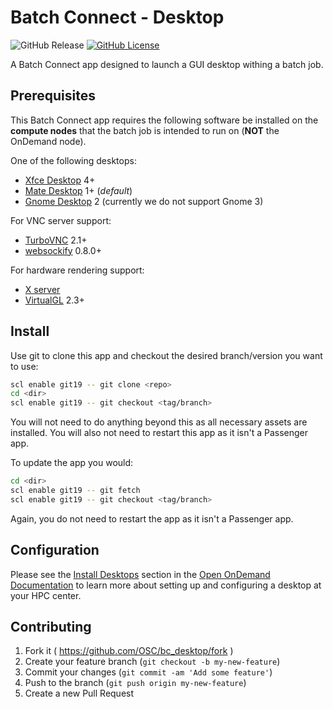 # Batch Connect - Desktop

![GitHub Release](https://img.shields.io/github/release/osc/bc_desktop.svg)
[![GitHub License](https://img.shields.io/badge/license-MIT-green.svg)](https://opensource.org/licenses/MIT)

A Batch Connect app designed to launch a GUI desktop withing a batch job.

## Prerequisites

This Batch Connect app requires the following software be installed on the
**compute nodes** that the batch job is intended to run on (**NOT** the
OnDemand node).

One of the following desktops:

- [Xfce Desktop] 4+
- [Mate Desktop] 1+ (*default*)
- [Gnome Desktop] 2 (currently we do not support Gnome 3)

For VNC server support:

- [TurboVNC] 2.1+
- [websockify] 0.8.0+

For hardware rendering support:

- [X server]
- [VirtualGL] 2.3+

[Xfce Desktop]: https://xfce.org/
[Mate Desktop]: https://mate-desktop.org/
[Gnome Desktop]: https://www.gnome.org/
[TurboVNC]: http://www.turbovnc.org/
[websockify]: https://github.com/novnc/websockify
[X server]: https://www.x.org/
[VirtualGL]: http://www.virtualgl.org/

## Install

Use git to clone this app and checkout the desired branch/version you want to
use:

```sh
scl enable git19 -- git clone <repo>
cd <dir>
scl enable git19 -- git checkout <tag/branch>
```

You will not need to do anything beyond this as all necessary assets are
installed. You will also not need to restart this app as it isn't a Passenger
app.

To update the app you would:

```sh
cd <dir>
scl enable git19 -- git fetch
scl enable git19 -- git checkout <tag/branch>
```

Again, you do not need to restart the app as it isn't a Passenger app.

## Configuration

Please see the [Install Desktops] section in the [Open OnDemand Documentation]
to learn more about setting up and configuring a desktop at your HPC center.

[Install Desktops]: https://osc.github.io/ood-documentation/master/install-desktops.html
[Open OnDemand Documentation]: https://osc.github.io/ood-documentation/master/index.html

## Contributing

1. Fork it ( https://github.com/OSC/bc_desktop/fork )
2. Create your feature branch (`git checkout -b my-new-feature`)
3. Commit your changes (`git commit -am 'Add some feature'`)
4. Push to the branch (`git push origin my-new-feature`)
5. Create a new Pull Request

